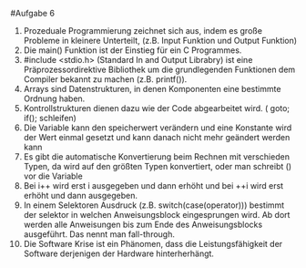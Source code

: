 #Aufgabe 6

1. Prozeduale Programmierung zeichnet sich aus, indem es große Probleme in kleinere Unterteilt, (z.B. Input Funktion und Output Funktion)
2. Die main() Funktion ist der Einstieg für ein C Programmes.     
3. #include <stdio.h> (Standard In and Output Librabry) ist eine Präprozessordirektive Bibliothek um die grundlegenden Funktionen dem Compiler bekannt zu machen (z.B. printf()).    
4. Arrays sind Datenstrukturen, in denen Komponenten eine bestimmte Ordnung haben.    
5.  Kontrollstrukturen dienen dazu wie der Code abgearbeitet wird. ( goto; if(); schleifen)    
6. Die Variable kann den speicherwert verändern und eine Konstante wird der Wert einmal gesetzt und kann danach nicht mehr geändert werden kann   
7.  Es gibt die automatische Konvertierung beim Rechnen mit verschieden Typen, da wird auf den größten Typen konvertiert, oder man schreibt (<Typ>) vor die Variable     
8. Bei i++ wird erst i ausgegeben und dann erhöht und bei ++i wird erst erhöht und dann ausgegeben.    
9. In einem Selektoren Ausdruck (z.B. switch(case(operator))) bestimmt der selektor in welchen Anweisungsblock eingesprungen wird. Ab dort werden alle Anweisungen bis zum Ende des Anweisungsblocks ausgeführt. Das nennt man fall-through.    
10. Die Software Krise ist ein Phänomen, dass die Leistungsfähigkeit der Software derjenigen der Hardware hinterherhängt.